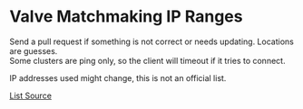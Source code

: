 # Valve Matchmaking IP Ranges

Send a pull request if something is not correct or needs updating. Locations are guesses.  
Some clusters are ping only, so the client will timeout if it tries to connect.

IP addresses used might change, this is not an official list.

[List Source](https://github.com/SteamDatabase/SteamTracking/blob/master/Random/NetworkDatagramConfig.json)
